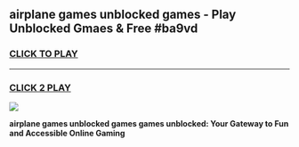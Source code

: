 
## airplane games unblocked games - Play Unblocked Gmaes & Free #ba9vd
<h3>
<a href="https://news.freeplayer.one?title=airplane_games_unblocked_games&ref=03M">CLICK TO PLAY</a></h3>
<hr>

<h3>
<a href="https://news.freeplayer.one?title=airplane_games_unblocked_games&ref=03M">CLICK 2 PLAY</a>
  
</h3>

<a href="https://news.freeplayer.one?title=airplane_games_unblocked_games&ref=03M"><img src="https://clearcache.store/games.png"></a>


**airplane games unblocked games games unblocked: Your Gateway to Fun and Accessible Online Gaming**
